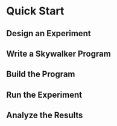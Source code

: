 # Quick Start

## Design an Experiment

## Write a Skywalker Program

## Build the Program

## Run the Experiment

## Analyze the Results
